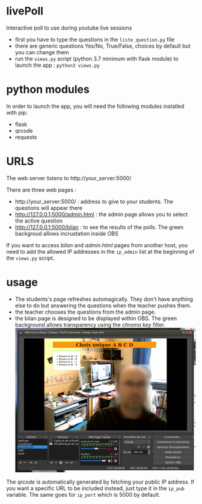 # livePoll
Interactive poll to use during youtube live sessions

- first you have to type the questions in the `liste_question.py` file
- there are generic questions Yes/No, True/False, choices by default but you can change them
- run the `views.py` script (python 3.7 minimum with flask module) to launch the app : `python3 views.py`

# python modules 
In order to launch the app, you will need the following modules installed with pip:
- flask
- qrcode
- requests

# URLS

The web server listens to http://your_server:5000/

There are three web pages :
- http://your_server:5000/ : address to give to your students. The questions will appear there
- http://127.0.0.1:5000/admin.html : the admin page allows you to select the active question
- http://127.0.0.1:5000/bilan : to see the results of the polls. The green backgroud allows incrustation inside OBS

If you want to access *bilan* and *admin.html* pages from another host, you need to add the allowed  IP addresses in the `ip_admin` list at the beginning of the `views.py` script.

# usage
- The students's page refreshes automagically. They don't have anything else to do but answering the questions when the teacher pushes them.
- the teacher chooses the questions from the admin page.
- the bilan page is designed to be displayed within OBS. The green background allows transparency using the *chroma key* filter.
![screen1](screen1.png)

The *qrcode* is automatically generated by fetching your public IP address. If you want a specific URL to be included instead, just type it in the `ip_pub` variable. The same goes for `ip_port` which is 5000 by default.
